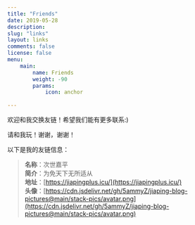 ```yaml
---
title: "Friends"
date: 2019-05-28
description: 
slug: "links"
layout: links
comments: false
license: false
menu: 
    main:
        name: Friends
        weight: -90
        params:
            icon: anchor
        
---
```

<style>
.article-header {
    display: none;
  }
.article-footer {
	display: none;
  }

</style>

欢迎和我交换友链！希望我们能有更多联系:)

请和我玩！谢谢，谢谢！

以下是我的友链信息：

 <!-- 这个标题默认隐藏了标题与页尾，推荐用以下格式来交换友情链接。

友链头像放在`/assets/link-img`，友链数据放在`/data/links.json`

link.json格式为：

```
[
    {
        "title": "小球飞鱼",
        "website": "https://mantyke.icu/",
        "image": "mantyke.png",
     "description": "我们会一起遇见鲸鱼吗？"
    },
	{
        "title": "友情链接2",
        "website": "",
        "image": "",
     "description": ""
    }
]
``` -->

> **名称**：次世嘉平  
> **简介**：为免天下无所适从  
> **地址**：[https://jiapingplus.icu/](https://jiapingplus.icu/)  
> **头像**：[https://cdn.jsdelivr.net/gh/5ammyZ/jiaping-blog-pictures@main/stack-pics/avatar.png](https://cdn.jsdelivr.net/gh/5ammyZ/jiaping-blog-pictures@main/stack-pics/avatar.png)
